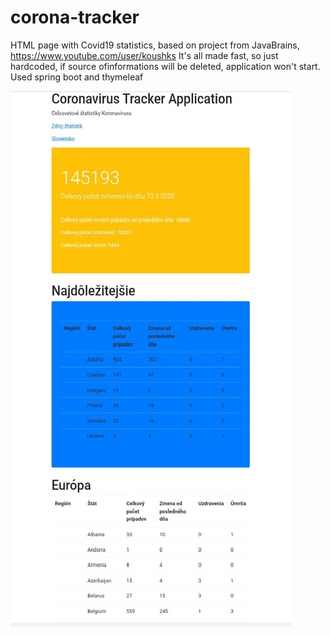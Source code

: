 # corona-tracker
HTML page with Covid19 statistics, based on project from JavaBrains, https://www.youtube.com/user/koushks
It's all made fast, so just hardcoded, if source ofinformations will be deleted, application won't start.
Used spring boot and thymeleaf

![GitHub Logo](https://github.com/Dominik355/corona-tracker/blob/master/photo/example.jpg)
